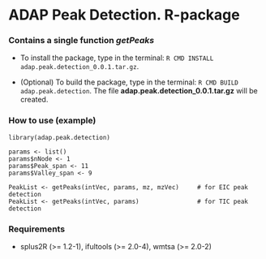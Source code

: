 # ADAP Peak Detection. R-package

### Contains a single function _getPeaks_

* To install the package, type in the terminal: `R CMD INSTALL adap.peak.detection_0.0.1.tar.gz`.

* (Optional) To build the package, type in the terminal: `R CMD BUILD adap.peak.detection`.
The file __adap.peak.detection_0.0.1.tar.gz__ will be created.

### How to use (example)

```
library(adap.peak.detection)

params <- list()
params$nNode <- 1
params$Peak_span <- 11
params$Valley_span <- 9

PeakList <- getPeaks(intVec, params, mz, mzVec)     # for EIC peak detection
PeakList <- getPeaks(intVec, params)                # for TIC peak detection
```

### Requirements
* splus2R (>= 1.2-1), ifultools (>= 2.0-4), wmtsa (>= 2.0-2)
